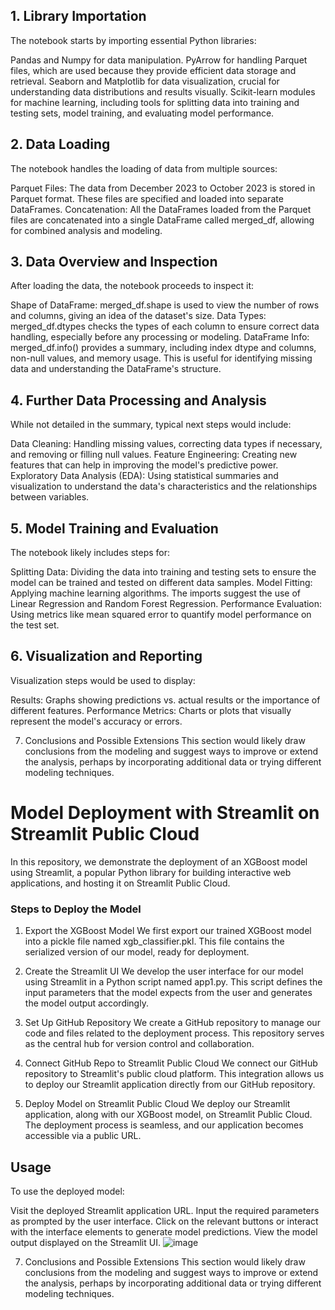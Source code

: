## 1. Library Importation
The notebook starts by importing essential Python libraries:

Pandas and Numpy for data manipulation.
PyArrow for handling Parquet files, which are used because they provide efficient data storage and retrieval.
Seaborn and Matplotlib for data visualization, crucial for understanding data distributions and results visually.
Scikit-learn modules for machine learning, including tools for splitting data into training and testing sets, model training, and evaluating model performance.

## 2. Data Loading
The notebook handles the loading of data from multiple sources:

Parquet Files: The data from December 2023 to October 2023 is stored in Parquet format. These files are specified and loaded into separate DataFrames.
Concatenation: All the DataFrames loaded from the Parquet files are concatenated into a single DataFrame called merged_df, allowing for combined analysis and modeling.

## 3. Data Overview and Inspection
After loading the data, the notebook proceeds to inspect it:

Shape of DataFrame: merged_df.shape is used to view the number of rows and columns, giving an idea of the dataset's size.
Data Types: merged_df.dtypes checks the types of each column to ensure correct data handling, especially before any processing or modeling.
DataFrame Info: merged_df.info() provides a summary, including index dtype and columns, non-null values, and memory usage. This is useful for identifying missing data and understanding the DataFrame's structure.

## 4. Further Data Processing and Analysis
While not detailed in the summary, typical next steps would include:

Data Cleaning: Handling missing values, correcting data types if necessary, and removing or filling null values.
Feature Engineering: Creating new features that can help in improving the model's predictive power.
Exploratory Data Analysis (EDA): Using statistical summaries and visualization to understand the data's characteristics and the relationships between variables.

## 5. Model Training and Evaluation
The notebook likely includes steps for:

Splitting Data: Dividing the data into training and testing sets to ensure the model can be trained and tested on different data samples.
Model Fitting: Applying machine learning algorithms. The imports suggest the use of Linear Regression and Random Forest Regression.
Performance Evaluation: Using metrics like mean squared error to quantify model performance on the test set.

## 6. Visualization and Reporting
Visualization steps would be used to display:

Results: Graphs showing predictions vs. actual results or the importance of different features.
Performance Metrics: Charts or plots that visually represent the model's accuracy or errors.

7. Conclusions and Possible Extensions
This section would likely draw conclusions from the modeling and suggest ways to improve or extend the analysis, perhaps by incorporating additional data or trying different modeling techniques.

# Model Deployment with Streamlit on Streamlit Public Cloud
In this repository, we demonstrate the deployment of an XGBoost model using Streamlit, a popular Python library for building interactive web applications, and hosting it on Streamlit Public Cloud.

### Steps to Deploy the Model
1. Export the XGBoost Model
We first export our trained XGBoost model into a pickle file named xgb_classifier.pkl. This file contains the serialized version of our model, ready for deployment.

2. Create the Streamlit UI
We develop the user interface for our model using Streamlit in a Python script named app1.py. This script defines the input parameters that the model expects from the user and generates the model output accordingly.

3. Set Up GitHub Repository
We create a GitHub repository to manage our code and files related to the deployment process. This repository serves as the central hub for version control and collaboration.

4. Connect GitHub Repo to Streamlit Public Cloud
We connect our GitHub repository to Streamlit's public cloud platform. This integration allows us to deploy our Streamlit application directly from our GitHub repository.

5. Deploy Model on Streamlit Public Cloud
We deploy our Streamlit application, along with our XGBoost model, on Streamlit Public Cloud. The deployment process is seamless, and our application becomes accessible via a public URL.

## Usage
To use the deployed model:

Visit the deployed Streamlit application URL.
Input the required parameters as prompted by the user interface.
Click on the relevant buttons or interact with the interface elements to generate model predictions.
View the model output displayed on the Streamlit UI.
![image](https://github.com/Rohithk13/UBER_Trip_Price_Prediction/assets/144849666/6e197d96-417a-4537-b765-57fee4f53e64)

7. Conclusions and Possible Extensions
This section would likely draw conclusions from the modeling and suggest ways to improve or extend the analysis, perhaps by incorporating additional data or trying different modeling techniques.

